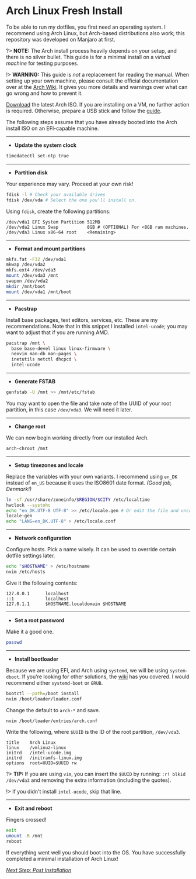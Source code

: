 # Arch Linux Fresh Install
To be able to run my dotfiles, you first need an operating system.
I recommend using Arch Linux, but Arch-based distributions also work;
this repository was developed on Manjaro at first.

?> **NOTE:** The Arch install process heavily depends on your setup, and there
is no silver bullet.
This guide is for a minimal install on a _virtual machine_ for testing purposes.

!> **WARNING:** This guide is _not_ a replacement for reading the manual.
When setting up your own machine, please consult the official documentation over
at the [Arch Wiki](https://wiki.archlinux.org/index.php/installation_guide).
It gives you more details and warnings over what can go wrong and how to 
prevent it.

[Download](https://www.archlinux.org/download/) the latest Arch ISO.
If you are installing on a VM, no further action is required.
Otherwise, prepare a USB stick and follow the
[guide](https://wiki.archlinux.org/index.php/USB_flash_installation_media).

The following steps assume that you have already booted into the Arch install
ISO on an EFI-capable machine.

---
- **Update the system clock**

```zsh
timedatectl set-ntp true
```

---
- **Partition disk**

Your experience may vary.
Proceed at your own risk!
```zsh
fdisk -l # Check your available drives
fdisk /dev/vda # Select the one you'll install on.
```
Using `fdisk`, create the following partitions:
```
/dev/vda1 EFI System Partition 512MB
/dev/vda2 Linux Swap           8GB # (OPTIONAL) For <8GB ram machines. 
/dev/vda3 Linux x86-64 root    <Remaining>
```

---
- **Format and mount partitions**

```zsh
mkfs.fat -F32 /dev/vda1
mkwap /dev/vda2
mkfs.ext4 /dev/vda3
mount /dev/vda3 /mnt
swapon /dev/vda2
mkdir /mnt/boot
mount /dev/vda1 /mnt/boot
```

---
- **Pacstrap**

Install base packages, text editors, services, etc.
These are my recommendations.
Note that in this snippet I installed `intel-ucode`; you may want to adjust that
if you are running AMD.
```zsh
pacstrap /mnt \
  base base-devel linux linux-firmware \
  neovim man-db man-pages \
  inetutils netctl dhcpcd \
  intel-ucode
```

---
- **Generate FSTAB**

```zsh
genfstab -U /mnt >> /mnt/etc/fstab
```
You may want to open the file and take note of the UUID of your root partition,
in this case `/dev/vda3`.
We will need it later.

---
- **Change root**

We can now begin working directly from our installed Arch.
```zsh
arch-chroot /mnt
```

---
- **Setup timezones and locale**

Replace the variables with your own variants. I recommend using `en_DK` instead
of `en_US` because it uses the ISO8601 date format. _(Good job, Denmark!)_
```zsh
ln -sf /usr/share/zoneinfo/$REGION/$CITY /etc/localtime
hwclock --systohc
echo "en_DK.UTF-8 UTF-8" >> /etc/locale.gen # Or edit the file and uncomment it.
locale-gen
echo "LANG=en_DK.UTF-8" > /etc/locale.conf
```

---
- **Network configuration**

Configure hosts.
Pick a name wisely.
It can be used to override certain dotfile settings later.

```zsh
echo "$HOSTNAME" > /etc/hostname
nvim /etc/hosts
```
Give it the following contents:

```
127.0.0.1      localhost
::1            localhost
127.0.1.1      $HOSTNAME.localdomain $HOSTNAME
```

---
- **Set a root password**

Make it a good one.

```zsh
passwd
```

---
- **Install bootloader**

Because we are using EFI, and Arch using `systemd`, we will be using
`system-dboot`.
If you're looking for other solutions, the 
[wiki](https://wiki.archlinux.org/index.php/Arch_boot_process#Boot_loader) has
you covered.
I would recommend either `systemd-boot` or `GRUB`.

```zsh
bootctl --path=/boot install
nvim /boot/loader/loader.conf
```

Change the default to `arch-*` and save.
```zsh
nvim /boot/loader/entries/arch.conf
```

Write the following, where `$UUID` is the ID of the root partition, `/dev/vda3`.
```
title    Arch Linux
linux    /vmlinuz-linux
initrd   /intel-ucode.img
initrd   /initramfs-linux.img
options  root=UUID=$UUID rw
```

?> **TIP:** If you are using `vim`, you can insert the `$UUID` by running:
`:r! blkid /dev/vda3` and removing the extra information (including the quotes).

!> If you didn't install `intel-ucode`, skip that line.
 
---
- **Exit and reboot**

Fingers crossed!
```zsh
exit
umount -R /mnt
reboot
```
If everything went well you should boot into the OS.
You have successfully completed a minimal installation of Arch Linux!

[_Next Step: Post Installation_](installation/post_install.md)
